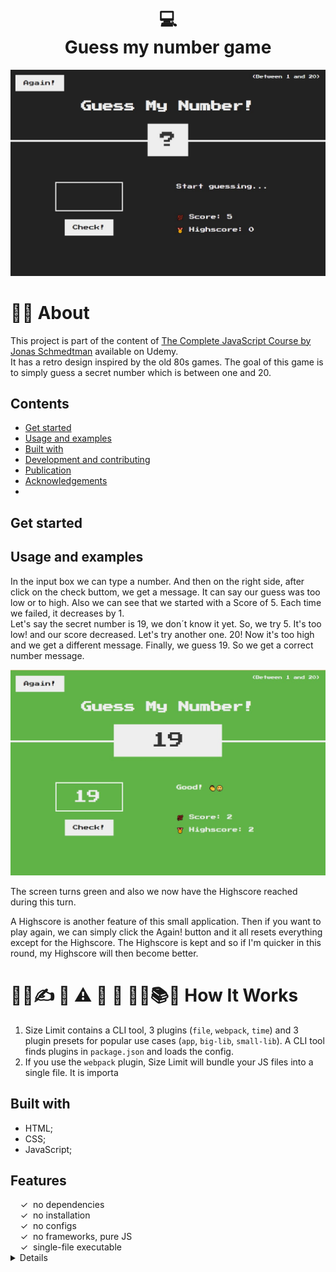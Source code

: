 <h1 align="center">
  💻<br>Guess my number game
</h1>


<p align="center">
  <img src="./img/1 screen.jpg" alt="Size Limit CLI" width="738">
</p>

# 👨‍💻 About
This project is part of the content of <a href="https://www.udemy.com/course/the-complete-javascript-course/" target="_blank">The Complete JavaScript Course by Jonas Schmedtman</a> available on Udemy. 
<br> It has a retro design inspired by the old 80s games. The goal of this game is to simply guess a secret number which is between one and 20. 

## Contents
- [Get started](#get-started)
- [Usage and examples](#usage-and-examples)
- [Built with](#built-with)
- [Development and contributing](#development-and-contributing)
- [Publication](#publication)
- [Acknowledgements](#acknowledgements)
- 

## Get started


## Usage and examples
In the input box we can type a number. And then on the right side, after click on the check buttom, we get a message. It can say our guess was too low or to high. Also we can see that we started with a Score of 5. Each time we failed, it decreases by 1.
<br> Let's say the secret number is 19, we don´t know it yet. So, we try 5. It's too low! and our score decreased. Let's try another one. 20! Now it's too high and we get a different message.
Finally, we guess 19. So we get a correct number message.

<p align="center">
  <img src="./img/2 screen.jpg" alt="Size Limit CLI" width="738">
</p>

The screen turns green and also we now have the Highscore reached during this turn.

A Highscore is another feature of this small application. Then if you want to play again, we can simply click the Again! button and it all resets everything except for the Highscore. The Highscore is kept and so if I'm quicker in this round, my Highscore will then become better.





# 👨‍💻✍️ 🌟 ⚠️  📒 🥳 🚀🚨📚💼 How It Works

1. Size Limit contains a CLI tool, 3 plugins (`file`, `webpack`, `time`)
   and 3 plugin presets for popular use cases (`app`, `big-lib`, `small-lib`).
   A CLI tool finds plugins in `package.json` and loads the config.
2. If you use the `webpack` plugin, Size Limit will bundle your JS files into
   a single file. It is importa
   
   
   
   
## Built with

- HTML;
- CSS;
- JavaScript;


</details>
  <h2>Features</h2>
  &nbsp;&nbsp;&nbsp;&nbsp;&check;&nbsp;&nbsp;no dependencies<br>
  &nbsp;&nbsp;&nbsp;&nbsp;&check;&nbsp;&nbsp;no installation<br>
  &nbsp;&nbsp;&nbsp;&nbsp;&check;&nbsp;&nbsp;no configs<br>
  &nbsp;&nbsp;&nbsp;&nbsp;&check;&nbsp;&nbsp;no frameworks, pure JS<br>
  &nbsp;&nbsp;&nbsp;&nbsp;&check;&nbsp;&nbsp;single-file executable<br>
  <details>
  
